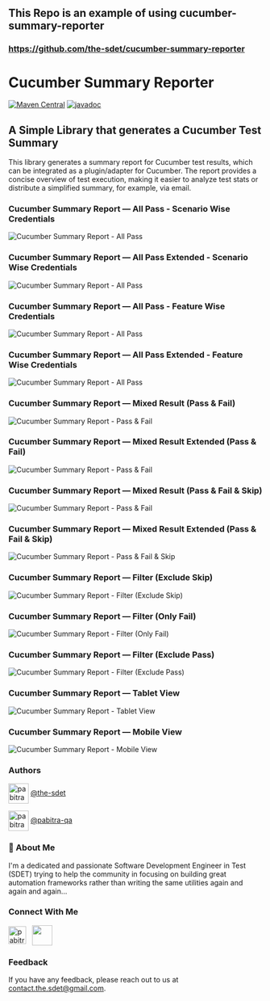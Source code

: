 ## This Repo is an example of using cucumber-summary-reporter
### https://github.com/the-sdet/cucumber-summary-reporter

# Cucumber Summary Reporter

[![Maven Central](https://img.shields.io/maven-central/v/io.github.the-sdet/cucumber-summary-reporter)](https://search.maven.org/artifact/io.github.the-sdet/cucumber-summary-reporter)
[![javadoc](https://javadoc.io/badge2/io.github.the-sdet/cucumber-summary-reporter/javadoc.svg)](https://javadoc.io/doc/io.github.the-sdet/cucumber-summary-reporter)


## A Simple Library that generates a Cucumber Test Summary

This library generates a summary report for Cucumber test results,
which can be integrated as a plugin/adapter for Cucumber.
The report provides a concise overview of test execution,
making it easier to analyze test stats or distribute a simplified summary, for example, via email.

### Cucumber Summary Report — All Pass - Scenario Wise Credentials
<img src="src/test/resources/img/scenario-wise-cred.png" alt="Cucumber Summary Report - All Pass"/>

### Cucumber Summary Report — All Pass Extended - Scenario Wise Credentials
<img src="src/test/resources/img/scenario-wise-cred-extended.png" alt="Cucumber Summary Report - All Pass"/>

### Cucumber Summary Report — All Pass - Feature Wise Credentials
<img src="src/test/resources/img/feature-wise-cred.png" alt="Cucumber Summary Report - All Pass"/>

### Cucumber Summary Report — All Pass Extended - Feature Wise Credentials
<img src="src/test/resources/img/feature-wise-cred-extended.png" alt="Cucumber Summary Report - All Pass"/>

### Cucumber Summary Report — Mixed Result (Pass & Fail)
<img src="src/test/resources/img/pass-fail.png" alt="Cucumber Summary Report - Pass & Fail"/>

### Cucumber Summary Report — Mixed Result Extended (Pass & Fail)
<img src="src/test/resources/img/pass-fail-extended.png" alt="Cucumber Summary Report - Pass & Fail"/>

### Cucumber Summary Report — Mixed Result (Pass & Fail & Skip)
<img src="src/test/resources/img/pass-fail-skip.png" alt="Cucumber Summary Report - Pass & Fail"/>

### Cucumber Summary Report — Mixed Result Extended (Pass & Fail & Skip)
<img src="src/test/resources/img/pass-fail-skip-extended.png" alt="Cucumber Summary Report - Pass & Fail & Skip"/>

### Cucumber Summary Report — Filter (Exclude Skip)
<img src="src/test/resources/img/filter-exclude-skip.png" alt="Cucumber Summary Report - Filter (Exclude Skip)"/>

### Cucumber Summary Report — Filter (Only Fail)
<img src="src/test/resources/img/filter-only-fail.png" alt="Cucumber Summary Report - Filter (Only Fail)"/>

### Cucumber Summary Report — Filter (Exclude Pass)
<img src="src/test/resources/img/filter-exclude-pass.png" alt="Cucumber Summary Report - Filter (Exclude Pass)"/>

### Cucumber Summary Report — Tablet View
<img src="src/test/resources/img/tablet.png" alt="Cucumber Summary Report - Tablet View"/>

### Cucumber Summary Report — Mobile View
<img src="src/test/resources/img/mobile.png" alt="Cucumber Summary Report - Mobile View"/>

### Authors

<a href="https://github.com/the-sdet"><img align="center" src="https://github.githubassets.com/assets/GitHub-Mark-ea2971cee799.png" alt="pabitra-qa" height="40" width="40" /></a>
[@the-sdet](https://github.com/the-sdet)

<a href="https://github.com/the-sdet"><img align="center" src="https://github.githubassets.com/assets/GitHub-Mark-ea2971cee799.png" alt="pabitra-qa" height="40" width="40" /></a>
[@pabitra-qa](https://github.com/pabitra-qa)

### 🚀 About Me

I'm a dedicated and passionate Software Development Engineer in Test (SDET) trying to help the community in focusing on 
building great automation frameworks rather than writing the same utilities again and again and again...

### Connect With Me

<a href="https://linkedin.com/in/pswain7"><img align="center" src="https://content.linkedin.com/content/dam/me/business/en-us/amp/brand-site/v2/bg/LI-Logo.svg.original.svg" alt="pabitra-qa" height="35"/></a>
&nbsp; <a href="https://pabitra-qa.github.io/"><img align="center" src="https://chromeenterprise.google/static/images/chrome-logo.svg" height="40" width="40"/></a>

### Feedback

If you have any feedback, please reach out to us at [contact.the.sdet@gmail.com](mailto:contact.the.sdet@gmail.com).